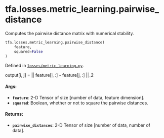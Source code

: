 <div itemscope itemtype="http://developers.google.com/ReferenceObject">
<meta itemprop="name" content="tfa.losses.metric_learning.pairwise_distance" />
<meta itemprop="path" content="Stable" />
</div>

# tfa.losses.metric_learning.pairwise_distance

Computes the pairwise distance matrix with numerical stability.

``` python
tfa.losses.metric_learning.pairwise_distance(
    feature,
    squared=False
)
```



Defined in [`losses/metric_learning.py`](https://github.com/tensorflow/addons/tree/0.4-release/tensorflow_addons/losses/metric_learning.py).

<!-- Placeholder for "Used in" -->

output[i, j] = || feature[i, :] - feature[j, :] ||_2

#### Args:


* <b>`feature`</b>: 2-D Tensor of size [number of data, feature dimension].
* <b>`squared`</b>: Boolean, whether or not to square the pairwise distances.


#### Returns:


* <b>`pairwise_distances`</b>: 2-D Tensor of size [number of data, number of data].